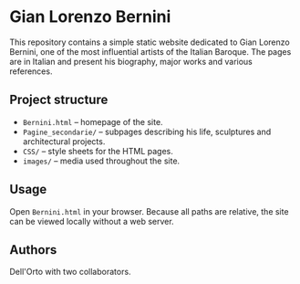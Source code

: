 # Gian Lorenzo Bernini

This repository contains a simple static website dedicated to Gian Lorenzo Bernini, one of the most influential artists of the Italian Baroque. The pages are in Italian and present his biography, major works and various references.

## Project structure

- `Bernini.html` – homepage of the site.
- `Pagine_secondarie/` – subpages describing his life, sculptures and architectural projects.
- `CSS/` – style sheets for the HTML pages.
- `images/` – media used throughout the site.

## Usage

Open `Bernini.html` in your browser. Because all paths are relative, the site can be viewed locally without a web server.

## Authors

Dell'Orto with two collaborators.

